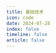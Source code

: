 ```yaml
---
title: 基础技术
icon: code
date: 2024-07-28
index: false
timeline: false
article: false
---
```

<Catalog />